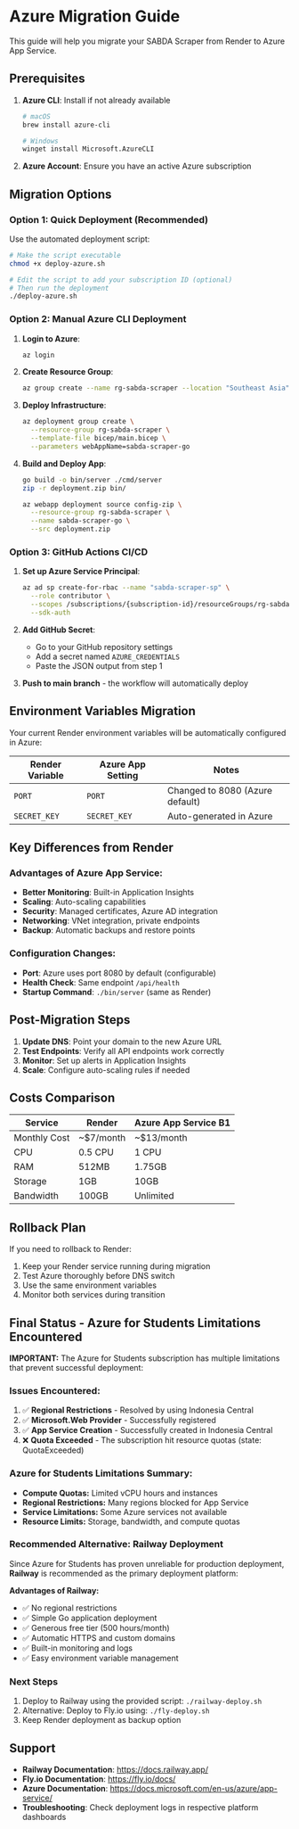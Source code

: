 # Azure Migration Guide

This guide will help you migrate your SABDA Scraper from Render to Azure App Service.

## Prerequisites

1. **Azure CLI**: Install if not already available
   ```bash
   # macOS
   brew install azure-cli
   
   # Windows
   winget install Microsoft.AzureCLI
   ```

2. **Azure Account**: Ensure you have an active Azure subscription

## Migration Options

### Option 1: Quick Deployment (Recommended)

Use the automated deployment script:

```bash
# Make the script executable
chmod +x deploy-azure.sh

# Edit the script to add your subscription ID (optional)
# Then run the deployment
./deploy-azure.sh
```

### Option 2: Manual Azure CLI Deployment

1. **Login to Azure**:
   ```bash
   az login
   ```

2. **Create Resource Group**:
   ```bash
   az group create --name rg-sabda-scraper --location "Southeast Asia"
   ```

3. **Deploy Infrastructure**:
   ```bash
   az deployment group create \
     --resource-group rg-sabda-scraper \
     --template-file bicep/main.bicep \
     --parameters webAppName=sabda-scraper-go
   ```

4. **Build and Deploy App**:
   ```bash
   go build -o bin/server ./cmd/server
   zip -r deployment.zip bin/
   
   az webapp deployment source config-zip \
     --resource-group rg-sabda-scraper \
     --name sabda-scraper-go \
     --src deployment.zip
   ```

### Option 3: GitHub Actions CI/CD

1. **Set up Azure Service Principal**:
   ```bash
   az ad sp create-for-rbac --name "sabda-scraper-sp" \
     --role contributor \
     --scopes /subscriptions/{subscription-id}/resourceGroups/rg-sabda-scraper \
     --sdk-auth
   ```

2. **Add GitHub Secret**:
   - Go to your GitHub repository settings
   - Add a secret named `AZURE_CREDENTIALS`
   - Paste the JSON output from step 1

3. **Push to main branch** - the workflow will automatically deploy

## Environment Variables Migration

Your current Render environment variables will be automatically configured in Azure:

| Render Variable | Azure App Setting | Notes |
|----------------|-------------------|-------|
| `PORT` | `PORT` | Changed to 8080 (Azure default) |
| `SECRET_KEY` | `SECRET_KEY` | Auto-generated in Azure |

## Key Differences from Render

### Advantages of Azure App Service:
- **Better Monitoring**: Built-in Application Insights
- **Scaling**: Auto-scaling capabilities
- **Security**: Managed certificates, Azure AD integration
- **Networking**: VNet integration, private endpoints
- **Backup**: Automatic backups and restore points

### Configuration Changes:
- **Port**: Azure uses port 8080 by default (configurable)
- **Health Check**: Same endpoint `/api/health`
- **Startup Command**: `./bin/server` (same as Render)

## Post-Migration Steps

1. **Update DNS**: Point your domain to the new Azure URL
2. **Test Endpoints**: Verify all API endpoints work correctly
3. **Monitor**: Set up alerts in Application Insights
4. **Scale**: Configure auto-scaling rules if needed

## Costs Comparison

| Service | Render | Azure App Service B1 |
|---------|--------|---------------------|
| Monthly Cost | ~$7/month | ~$13/month |
| CPU | 0.5 CPU | 1 CPU |
| RAM | 512MB | 1.75GB |
| Storage | 1GB | 10GB |
| Bandwidth | 100GB | Unlimited |

## Rollback Plan

If you need to rollback to Render:
1. Keep your Render service running during migration
2. Test Azure thoroughly before DNS switch
3. Use the same environment variables
4. Monitor both services during transition

## Final Status - Azure for Students Limitations Encountered

**IMPORTANT:** The Azure for Students subscription has multiple limitations that prevent successful deployment:

### Issues Encountered:
1. ✅ **Regional Restrictions** - Resolved by using Indonesia Central
2. ✅ **Microsoft.Web Provider** - Successfully registered
3. ✅ **App Service Creation** - Successfully created in Indonesia Central
4. ❌ **Quota Exceeded** - The subscription hit resource quotas (state: QuotaExceeded)

### Azure for Students Limitations Summary:
- **Compute Quotas:** Limited vCPU hours and instances
- **Regional Restrictions:** Many regions blocked for App Service
- **Service Limitations:** Some Azure services not available
- **Resource Limits:** Storage, bandwidth, and compute quotas

### Recommended Alternative: Railway Deployment

Since Azure for Students has proven unreliable for production deployment, **Railway** is recommended as the primary deployment platform:

**Advantages of Railway:**
- ✅ No regional restrictions
- ✅ Simple Go application deployment
- ✅ Generous free tier (500 hours/month)
- ✅ Automatic HTTPS and custom domains
- ✅ Built-in monitoring and logs
- ✅ Easy environment variable management

### Next Steps
1. Deploy to Railway using the provided script: `./railway-deploy.sh`
2. Alternative: Deploy to Fly.io using: `./fly-deploy.sh`
3. Keep Render deployment as backup option

## Support

- **Railway Documentation**: https://docs.railway.app/
- **Fly.io Documentation**: https://fly.io/docs/
- **Azure Documentation**: https://docs.microsoft.com/en-us/azure/app-service/
- **Troubleshooting**: Check deployment logs in respective platform dashboards
